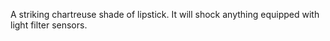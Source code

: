 A striking chartreuse shade of lipstick. It will shock anything equipped with light filter sensors.
